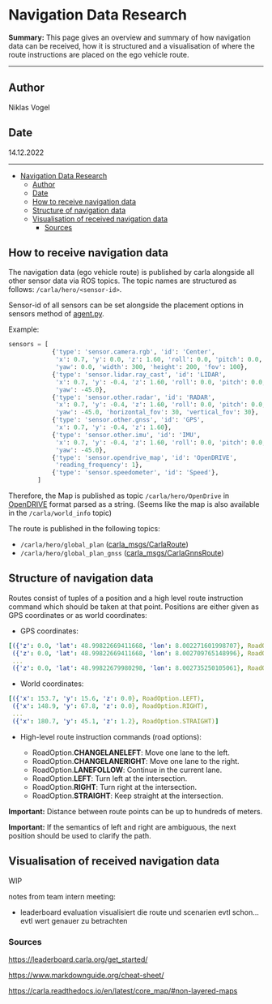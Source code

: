 # Navigation Data Research

**Summary:** This page gives an overview and summary of how navigation data can be received, how it is structured and a visualisation of where the route instructions are placed on the ego vehicle route.

---

## Author

Niklas Vogel

## Date

14.12.2022

---
<!-- TOC -->
- [Navigation Data Research](#navigation-data-research)
  - [Author](#author)
  - [Date](#date)
  - [How to receive navigation data](#how-to-receive-navigation-data)
  - [Structure of navigation data](#structure-of-navigation-data)
  - [Visualisation of received navigation data](#visualisation-of-received-navigation-data)
    - [Sources](#sources)
<!-- TOC -->

## How to receive navigation data

The navigation data (ego vehicle route) is published by carla alongside all other sensor data via ROS topics. The topic names are structured as follows: `/carla/hero/<sensor-id>`.

Sensor-id of all sensors can be set alongside the placement options in sensors method of [agent.py](../../../code/agent/src/agent/agent.py).

Example:

```python
sensors = [
            {'type': 'sensor.camera.rgb', 'id': 'Center',
             'x': 0.7, 'y': 0.0, 'z': 1.60, 'roll': 0.0, 'pitch': 0.0,
             'yaw': 0.0, 'width': 300, 'height': 200, 'fov': 100},
            {'type': 'sensor.lidar.ray_cast', 'id': 'LIDAR',
             'x': 0.7, 'y': -0.4, 'z': 1.60, 'roll': 0.0, 'pitch': 0.0,
             'yaw': -45.0},
            {'type': 'sensor.other.radar', 'id': 'RADAR',
             'x': 0.7, 'y': -0.4, 'z': 1.60, 'roll': 0.0, 'pitch': 0.0,
             'yaw': -45.0, 'horizontal_fov': 30, 'vertical_fov': 30},
            {'type': 'sensor.other.gnss', 'id': 'GPS',
             'x': 0.7, 'y': -0.4, 'z': 1.60},
            {'type': 'sensor.other.imu', 'id': 'IMU',
             'x': 0.7, 'y': -0.4, 'z': 1.60, 'roll': 0.0, 'pitch': 0.0,
             'yaw': -45.0},
            {'type': 'sensor.opendrive_map', 'id': 'OpenDRIVE',
             'reading_frequency': 1},
            {'type': 'sensor.speedometer', 'id': 'Speed'},
        ]
 ```

Therefore, the Map is published as topic ``/carla/hero/OpenDrive`` in [OpenDRIVE](https://www.asam.net/standards/detail/opendrive/) format parsed as a string.
(Seems like the map is also available in the `/carla/world_info` topic)

The route is published in the following topics:

- ``/carla/hero/global_plan`` ([carla_msgs/CarlaRoute](https://github.com/carla-simulator/ros-carla-msgs/blob/leaderboard-2.0/msg/CarlaRoute.msg))
- ``/carla/hero/global_plan_gnss`` ([carla_msgs/CarlaGnnsRoute](https://github.com/carla-simulator/ros-carla-msgs/blob/leaderboard-2.0/msg/CarlaGnssRoute.msg))

## Structure of navigation data

Routes consist of tuples of a position and a high level route instruction command which should be taken at that point.
Positions are either given as GPS coordinates or as world coordinates:

- GPS coordinates:

```yaml
[({'z': 0.0, 'lat': 48.99822669411668, 'lon': 8.002271601998707}, RoadOption.LEFT),
 ({'z': 0.0, 'lat': 48.99822669411668, 'lon': 8.002709765148996}, RoadOption.RIGHT),
 ...
 ({'z': 0.0, 'lat': 48.99822679980298, 'lon': 8.002735250105061}, RoadOption.STRAIGHT)]
```

- World coordinates:

```yaml
[({'x': 153.7, 'y': 15.6, 'z': 0.0}, RoadOption.LEFT),
 ({'x': 148.9, 'y': 67.8, 'z': 0.0}, RoadOption.RIGHT),
 ...
 ({'x': 180.7, 'y': 45.1, 'z': 1.2}, RoadOption.STRAIGHT)]
```

- High-level route instruction commands (road options):

  - RoadOption.**CHANGELANELEFT**: Move one lane to the left.
  - RoadOption.**CHANGELANERIGHT**: Move one lane to the right.
  - RoadOption.**LANEFOLLOW**: Continue in the current lane.
  - RoadOption.**LEFT**: Turn left at the intersection.
  - RoadOption.**RIGHT**: Turn right at the intersection.
  - RoadOption.**STRAIGHT**: Keep straight at the intersection.

**Important:** Distance between route points can be up to hundreds of meters.
  
**Important:** If the semantics of left and right are ambiguous, the next position should be used to clarify the path.

## Visualisation of received navigation data

WIP

notes from team intern meeting:

- leaderboard evaluation visualisiert die route und scenarien evtl schon... evtl wert genauer zu betrachten

### Sources

<https://leaderboard.carla.org/get_started/>

<https://www.markdownguide.org/cheat-sheet/>

<https://carla.readthedocs.io/en/latest/core_map/#non-layered-maps>
